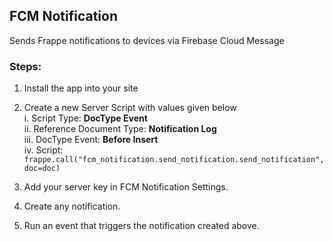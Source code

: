 ## FCM Notification

Sends Frappe notifications to devices via Firebase Cloud Message

### Steps:

1. Install the app into your site
2. Create a new Server Script with values given below<br />
  i. Script Type: **DocType Event**<br />
  ii. Reference Document Type: **Notification Log**<br />
  iii. DocType Event: **Before Insert**<br />
  iv. Script: `frappe.call("fcm_notification.send_notification.send_notification", doc=doc)`<br />

2. Add your server key in FCM Notification Settings.

3. Create any notification.

4. Run an event that triggers the notification created above.
